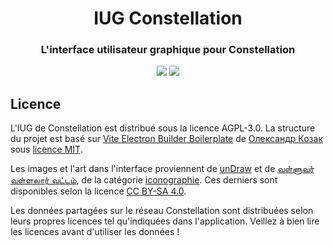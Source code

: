 <h1 align="center">IUG Constellation</h1>
<h3 align="center">L'interface utilisateur graphique pour Constellation</h3>

<p align="center">
  <a href="https://github.com/reseau-constellation/iug/actions/workflows/ci.yml"><img src="https://github.com/reseau-constellation/iug/actions/workflows/ci.yml/badge.svg?branch=main"></a>
  <a href="https://codecov.io/gh/reseau-constellation/iug" >
    <img src="https://codecov.io/gh/reseau-constellation/iug/graph/badge.svg?token=qmKMlb6nG1 "/>
  </a>
  <br>
</p>

## Licence
L'IUG de Constellation est distribué sous la licence AGPL-3.0. La structure du projet est basé sur [Vite Electron Builder Boilerplate](https://github.com/cawa-93/vite-electron-builder) de [Олександр Козак](https://kozack.me/) sous [licence MIT](https://choosealicense.com/licenses/mit/).

Les images et l'art dans l'interface proviennent de [unDraw](https://undraw.co/) et de [வள்ளுவர் வள்ளலார் வட்டம்](https://commons.wikimedia.org/wiki/User:Valluvar_Vallalar_Vattam?uselang=ta), de la catégorie [iconographie](https://commons.wikimedia.org/wiki/Category:Tamil_Iconography?uselang=ta). Ces derniers sont disponibles selon la licence [CC BY-SA 4.0](https://creativecommons.org/licenses/by-sa/4.0/deed.fr).

Les données partagées sur le réseau Constellation sont distribuées selon leurs propres licences tel qu'indiquées dans l'application. Veillez à bien lire les licences avant d'utiliser les données !
